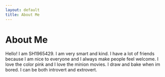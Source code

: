 ```yaml
---
layout: default
title: About Me
---
```

# About Me
Hello! I am SH1965429.
I am very smart and kind. I have a lot of friends because I am nice to everyone and I always make people feel welcome. I love the color pink and I love the minion movies. I draw and bake when im bored. I can be both introvert and extrovert.
